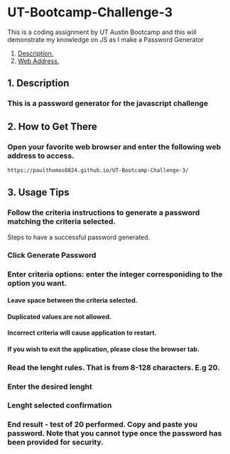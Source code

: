 # UT-Bootcamp-Challenge-3
This is a coding assignment by UT Austin Bootcamp and this will demonstrate my knowledge on JS as I make a Password Generator 
1. [ Description. ](#desc)
2. [ Web Address. ](#web-address)



<a name="desc"></a>
## 1. Description


### This is a password generator for the javascript challenge

## 2. How to Get There

### Open your favorite web browser and enter the following web address to access.

```html
https://paulthomas0824.github.io/UT-Bootcamp-Challenge-3/
```
<a name="usage"></a>
## 3. Usage Tips


### Follow the criteria instructions to generate a password matching the criteria selected.

Steps to have a successful password generated.


### Click Generate Password

### Enter criteria options: enter the integer corresponiding to the option you want.
#### Leave  space between the criteria selected. ####
#### Duplicated values are not allowed. #### 
#### Incorrect criteria will cause application to restart. ####
#### If you wish to exit the application, please close the browser tab. ####
### Read the lenght rules. That is from 8-128 characters. E.g 20.
### Enter the desired lenght
### Lenght selected confirmation
### End result - test of 20 performed. Copy and paste you password. Note that you cannot type once the password has been provided for security.
